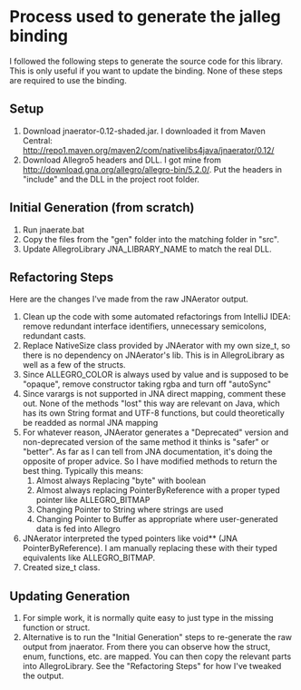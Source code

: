 Process used to generate the jalleg binding
===========================================

I followed the following steps to generate the source code for this library. This is only useful if you want to update
the binding. None of these steps are required to use the binding.

Setup
-----

1. Download jnaerator-0.12-shaded.jar. I downloaded it from Maven Central:
   http://repo1.maven.org/maven2/com/nativelibs4java/jnaerator/0.12/
2. Download Allegro5 headers and DLL. I got mine from http://download.gna.org/allegro/allegro-bin/5.2.0/. Put the
   headers in "include" and the DLL in the project root folder.

Initial Generation (from scratch)
---------------------------------

1. Run jnaerate.bat
2. Copy the files from the "gen" folder into the matching folder in "src".
3. Update AllegroLibrary JNA\_LIBRARY\_NAME to match the real DLL.

Refactoring Steps
-----------------

Here are the changes I've made from the raw JNAerator output.

1. Clean up the code with some automated refactorings from IntelliJ IDEA:
   remove redundant interface identifiers, unnecessary semicolons, redundant casts.
2. Replace NativeSize class provided by JNAerator with my own size\_t, so there is no dependency on JNAerator's lib.
   This is in AllegroLibrary as well as a few of the structs.
3. Since ALLEGRO_COLOR is always used by value and is supposed to be "opaque", remove constructor taking rgba and turn
   off "autoSync"
4. Since varargs is not supported in JNA direct mapping, comment these out. None of the methods "lost" this way are
   relevant on Java, which has its own String format and UTF-8 functions, but could theoretically be readded as normal
   JNA mapping
5. For whatever reason, JNAerator generates a "Deprecated" version and non-deprecated version of the same method it
   thinks is "safer" or "better". As far as I can tell from JNA documentation, it's doing the opposite of proper advice.
   So I have modified methods to return the best thing. Typically this means:
   1. Almost always Replacing "byte" with boolean
   2. Almost always replacing PointerByReference with a proper typed pointer like ALLEGRO_BITMAP
   3. Changing Pointer to String where strings are used
   4. Changing Pointer to Buffer as appropriate where user-generated data is fed into Allegro
6. JNAerator interpreted the typed pointers like void\*\* (JNA PointerByReference). I am manually replacing these with
   their typed equivalents like ALLEGRO\_BITMAP.
7. Created size_t class.

Updating Generation
-------------------

1. For simple work, it is normally quite easy to just type in the missing function or struct.
2. Alternative is to run the "Initial Generation" steps to re-generate the raw output from jnaerator. From there you can
   observe how the struct, enum, functions, etc. are mapped. You can then copy the relevant parts into AllegroLibrary.
   See the "Refactoring Steps" for how I've tweaked the output.
